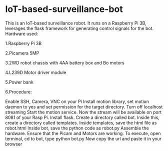 # IoT-based-surveillance-bot
This is an IoT-based surveillance robot. It runs on a Raspberry Pi 3B, leverages the flask framework for generating control signals for the bot. Hardware used:

1.Raspberry Pi 3B

2.Picamera 5MP

3.2WD robot chassis with 4AA battery box and Bo motors

4.L239D Motor driver module

5.Power bank

6.Procedure:


Enable SSH, Camera, VNC on your Pi
Install motion library, set motion daemon to yes and set permission for the target directory.
Turn off localhost streaming
Start the motion service. Now the stream will be available on port 8081 of your Rasp Pi.
Install flask.
Create a directory called bot. Inside this, create a directory called templates.
Inside templates, save the html file as robot.html
Inside bot, save the python code as robot.py
Assemble the hardware.
Ensure that the Picam and Motors are working.
To execute, open terminal, cd to bot, type python bot.py
Now copy the url and paste it in your browser
